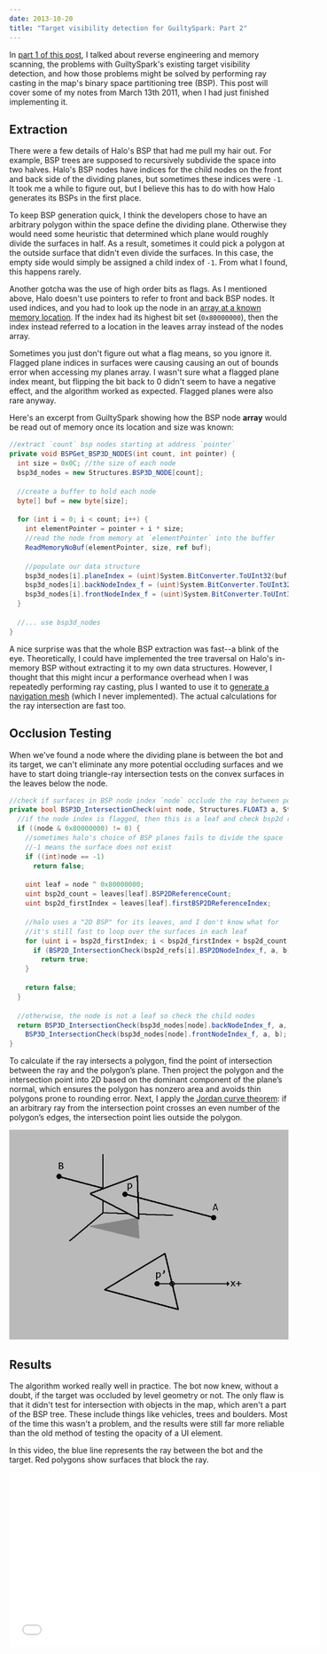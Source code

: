 ```yaml
---
date: 2013-10-20
title: "Target visibility detection for GuiltySpark: Part 2"
---
```


In [part 1 of this post](/post/guiltyspark-visibility-detection-part-1), I talked about reverse engineering and memory scanning, the problems with GuiltySpark's existing target visibility detection, and how those problems might be solved by performing ray casting in the map's binary space partitioning tree (BSP). This post will cover some of my notes from March 13th 2011, when I had just finished implementing it.

## Extraction
There were a few details of Halo's BSP that had me pull my hair out. For example, BSP trees are supposed to recursively subdivide the space into two halves. Halo's BSP nodes have indices for the child nodes on the front and back side of the dividing planes, but sometimes these indices were `-1`. It took me a while to figure out, but I believe this has to do with how Halo generates its BSPs in the first place.

To keep BSP generation quick, I think the developers chose to have an arbitrary polygon within the space define the dividing plane. Otherwise they would need some heuristic that determined which plane would roughly divide the surfaces in half. As a result, sometimes it could pick a polygon at the outside surface that didn't even divide the surfaces. In this case, the empty side would simply be assigned a child index of `-1`. From what I found, this happens rarely.

Another gotcha was the use of high order bits as flags. As I mentioned above, Halo doesn't use pointers to refer to front and back BSP nodes. It used indices, and you had to look up the node in an [array at a known memory location](bspmemory.jpg). If the index had its highest bit set (`0x80000000`), then the index instead referred to a location in the leaves array instead of the nodes array.

Sometimes you just don't figure out what a flag means, so you ignore it. Flagged plane indices in surfaces were causing causing an out of bounds error when accessing my planes array. I wasn't sure what a flagged plane index meant, but flipping the bit back to 0 didn't seem to have a negative effect, and the algorithm worked as expected. Flagged planes were also rare anyway.

Here's an excerpt from GuiltySpark showing how the BSP node **array** would be read out of memory once its location and size was known:

```cs
//extract `count` bsp nodes starting at address `pointer`
private void BSPGet_BSP3D_NODES(int count, int pointer) {
  int size = 0x0C; //the size of each node
  bsp3d_nodes = new Structures.BSP3D_NODE[count];

  //create a buffer to hold each node
  byte[] buf = new byte[size];

  for (int i = 0; i < count; i++) {
    int elementPointer = pointer + i * size;
    //read the node from memory at `elementPointer` into the buffer
    ReadMemoryNoBuf(elementPointer, size, ref buf);

    //populate our data structure
    bsp3d_nodes[i].planeIndex = (uint)System.BitConverter.ToUInt32(buf, 0x00);
    bsp3d_nodes[i].backNodeIndex_f = (uint)System.BitConverter.ToUInt32(buf, 0x04);
    bsp3d_nodes[i].frontNodeIndex_f = (uint)System.BitConverter.ToUInt32(buf, 0x08);
  }

  //... use bsp3d_nodes
}
```

A nice surprise was that the whole BSP extraction was fast--a blink of the eye. Theoretically, I could have implemented the tree traversal on Halo's in-memory BSP without extracting it to my own data structures. However, I thought that this might incur a performance overhead when I was repeatedly performing ray casting, plus I wanted to use it to [generate a navigation mesh](/post/guiltyspark-navigation) (which I never implemented). The actual calculations for the ray intersection are fast too.

## Occlusion Testing

When we've found a node where the dividing plane is between the bot and its target, we can't eliminate any more potential occluding surfaces and we have to start doing triangle-ray intersection tests on the convex surfaces in the leaves below the node.

```cs
//check if surfaces in BSP node index `node` occlude the ray between points `a` and `b`
private bool BSP3D_IntersectionCheck(uint node, Structures.FLOAT3 a, Structures.FLOAT3 b) {
  //if the node index is flagged, then this is a leaf and check bsp2d refs
  if ((node & 0x80000000) != 0) {
    //sometimes halo's choice of BSP planes fails to divide the space
    //-1 means the surface does not exist
    if ((int)node == -1)
      return false;

    uint leaf = node ^ 0x80000000;
    uint bsp2d_count = leaves[leaf].BSP2DReferenceCount;
    uint bsp2d_firstIndex = leaves[leaf].firstBSP2DReferenceIndex;

    //halo uses a "2D BSP" for its leaves, and I don't know what for
    //it's still fast to loop over the surfaces in each leaf
    for (uint i = bsp2d_firstIndex; i < bsp2d_firstIndex + bsp2d_count; i++) {
      if (BSP2D_IntersectionCheck(bsp2d_refs[i].BSP2DNodeIndex_f, a, b))
        return true;
    }

    return false;
  }

  //otherwise, the node is not a leaf so check the child nodes
  return BSP3D_IntersectionCheck(bsp3d_nodes[node].backNodeIndex_f, a, b) ||
    BSP3D_IntersectionCheck(bsp3d_nodes[node].frontNodeIndex_f, a, b);
}
```

To calculate if the ray intersects a polygon, find the point of intersection between the ray and the polygon’s plane. Then project the polygon and the intersection point into 2D based on the dominant component of the plane’s normal, which ensures the polygon has nonzero area and avoids thin polygons prone to rounding error. Next, I apply the [Jordan curve theorem](http://en.wikipedia.org/wiki/Jordan_curve_theorem): if an arbitrary ray from the intersection point crosses an even number of the polygon’s edges, the intersection point lies outside the polygon.

![](proj.jpg)

## Results
The algorithm worked really well in practice. The bot now knew, without a doubt, if the target was occluded by level geometry or not. The only flaw is that it didn't test for intersection with objects in the map, which aren't a part of the BSP tree. These include things like vehicles, trees and boulders. Most of the time this wasn't a problem, and the results were still far more reliable than the old method of testing the opacity of a UI element.

In this video, the blue line represents the ray between the bot and the target. Red polygons show surfaces that block the ray.
<iframe width="560" height="315" src="//www.youtube.com/embed/2UxXhVOmczY" frameborder="0" allowfullscreen></iframe>
